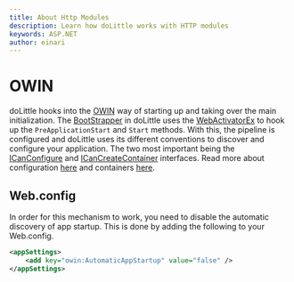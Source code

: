 ```yaml
---
title: About Http Modules
description: Learn how doLittle works with HTTP modules
keywords: ASP.NET
author: einari
---
```

# OWIN

doLittle hooks into the [OWIN](http://owin.org) way of starting up and taking over the main initialization.
The [BootStrapper](../../api/doLittle.Web.BootStrapper.html) in doLittle uses the [WebActivatorEx](https://github.com/davidebbo/WebActivator)
to hook up the `PreApplicationStart` and `Start` methods. With this, the pipeline is configured and doLittle uses
its different conventions to discover and configure your application. The two most important being the
[ICanConfigure](../../api/doLittle.Configuration.ICanConfigure.html) and [ICanCreateContainer](../../api/doLittle.Configuration.ICanCreateContainer.html)
interfaces. Read more about configuration [here](../Backend/configuration.md) and containers [here](../Backend/container.md).

## Web.config

In order for this mechanism to work, you need to disable the automatic discovery of app startup. This is done by
adding the following to your Web.config.

```xml
<appSettings>
    <add key="owin:AutomaticAppStartup" value="false" />
</appSettings>
```

